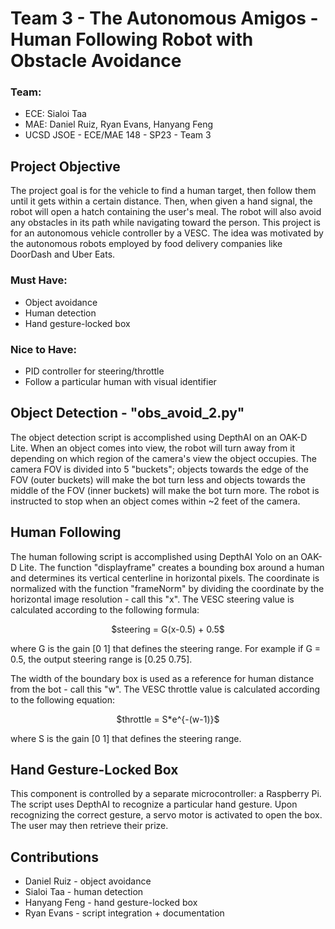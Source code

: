 # Team 3 - The Autonomous Amigos - Human Following Robot with Obstacle Avoidance
### Team:
* ECE: Sialoi Taa
* MAE: Daniel Ruiz, Ryan Evans, Hanyang Feng
* UCSD JSOE - ECE/MAE 148 - SP23 - Team 3

## Project Objective
The project goal is for the vehicle to find a human target, then follow them until it gets within a certain distance. Then, when given a hand signal, the robot will open a hatch containing the user's meal. The robot will also avoid any obstacles in its path while navigating toward the person. This project is for an autonomous vehicle controller by a VESC. The idea was motivated by the autonomous robots employed by food delivery companies like DoorDash and Uber Eats. 
### Must Have:
* Object avoidance
* Human detection
* Hand gesture-locked box
### Nice to Have:
* PID controller for steering/throttle
* Follow a particular human with visual identifier

## Object Detection - "obs_avoid_2.py"
The object detection script is accomplished using DepthAI on an OAK-D Lite. When an object comes into view, the robot will turn away from it depending on which region of the camera's view the object occupies. The camera FOV is divided into 5 "buckets"; objects towards the edge of the FOV (outer buckets) will make the bot turn less and objects towards the middle of the FOV (inner buckets) will make the bot turn more. The robot is instructed to stop when an object comes within ~2 feet of the camera.

## Human Following
The human following script is accomplished using DepthAI Yolo on an OAK-D Lite. The function "displayframe" creates a bounding box around a human and determines its vertical centerline in horizontal pixels. The coordinate is normalized with the function "frameNorm" by dividing the coordinate by the horizontal image resolution - call this "x". The VESC steering value is calculated according to the following formula:
<p align="center">
$steering = G(x-0.5) + 0.5$
</p>

where G is the gain [0 1] that defines the steering range. For example if G = 0.5, the output steering range is [0.25 0.75]. 

The width of the boundary box is used as a reference for human distance from the bot - call this "w". The VESC throttle value is calculated according to the following equation:
<p align="center">
$throttle = S*e^{-(w-1)}$
</p>

where S is the gain [0 1] that defines the steering range.

## Hand Gesture-Locked Box
This component is controlled by a separate microcontroller: a Raspberry Pi. The script uses DepthAI to recognize a particular hand gesture. Upon recognizing the correct gesture, a servo motor is activated to open the box. The user may then retrieve their prize.

## Contributions
* Daniel Ruiz - object avoidance
* Sialoi Taa - human detection
* Hanyang Feng - hand gesture-locked box
* Ryan Evans - script integration + documentation

